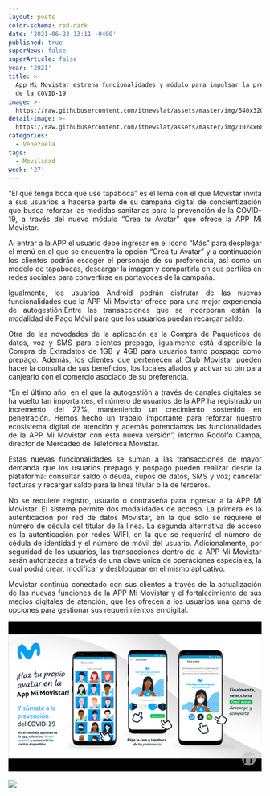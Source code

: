```yaml
---
layout: posts
color-schema: red-dark
date: '2021-06-23 13:11 -0400'
published: true
superNews: false
superArticle: false
year: '2021'
title: >-
  App Mi Movistar estrena funcionalidades y módulo para impulsar la prevención
  de la COVID-19
image: >-
  https://raw.githubusercontent.com/itnewslat/assets/master/img/540x320/APP-Movistar-p.jpg
detail-image: >-
  https://raw.githubusercontent.com/itnewslat/assets/master/img/1024x680/APP-Movistar-g.jpg
categories:
  - Venezuela
tags:
  - Movilidad
week: '27'
---
```

<p style="text-align: justify;">“El que tenga boca que use tapaboca” es el lema con el que Movistar invita a sus usuarios a hacerse parte de su campaña digital de concientización que busca reforzar las medidas sanitarias para la prevención de la COVID-19, a través del nuevo módulo “Crea tu Avatar” que ofrece la APP Mi Movistar.</p>
<p style="text-align: justify;">Al entrar a la APP el usuario debe ingresar en el icono “Más” para desplegar el menú en el que se encuentra la opción “Crea tu Avatar” y a continuación los clientes podrán escoger el personaje de su preferencia, así como un modelo de tapabocas, descargar la imagen y compartirla en sus perfiles en redes sociales para convertirse en portavoces de la campaña.</p>
<p style="text-align: justify;">Igualmente, los usuarios Android podrán disfrutar de las nuevas funcionalidades que la APP Mi Movistar ofrece para una mejor experiencia de autogestión.Entre las transacciones que se incorporan están la modalidad de Pago Móvil para que los usuarios puedan recargar saldo.</p>
<p style="text-align: justify;">Otra de las novedades de la aplicación es la Compra de Paqueticos de datos, voz y SMS para clientes prepago, igualmente está disponible la Compra de Extradatos de 1GB y 4GB para usuarios tanto pospago como prepago. Además, los clientes que pertenecen al Club Movistar pueden hacer la consulta de sus beneficios, los locales aliados y activar su pin para canjearlo con el comercio asociado de su preferencia.</p>
<p style="text-align: justify;">“En el último año, en el que la autogestión a través de canales digitales se ha vuelto tan importantes, el número de usuarios de la APP ha registrado un incremento del 27%, manteniendo un crecimiento sostenido en penetración. Hemos hecho un trabajo importante para reforzar nuestro ecosistema digital de atención y además potenciamos las funcionalidades de la APP Mi Movistar con esta nueva versión”, informó Rodolfo Campa, director de Mercadeo de Telefónica Movistar.</p>
<p style="text-align: justify;">Estas nuevas funcionalidades se suman a las transacciones de mayor demanda que los usuarios prepago y pospago pueden realizar desde la plataforma: consultar saldo o deuda, cupos de datos, SMS y voz; cancelar facturas y recargar saldo para la línea titular o la de terceros.</p>
<p style="text-align: justify;">No se requiere registro, usuario o contraseña para ingresar a la APP Mi Movistar. El sistema permite dos modalidades de acceso. La primera es la autenticación por red de datos Movistar, en la que solo se requiere el número de cédula del titular de la línea. La segunda alternativa de acceso es la autenticación por redes WIFI, en la que se requerirá el número de cédula de identidad y el número de móvil del usuario. Adicionalmente, por seguridad de los usuarios, las transacciones dentro de la APP Mi Movistar serán autorizadas a través de una clave única de operaciones especiales, la cual podrá crear, modificar y desbloquear en el mismo aplicativo.</p>
<p style="text-align: justify;">Movistar continúa conectado con sus clientes a través de la actualización de las nuevas funciones de la APP Mi Movistar y el fortalecimiento de sus medios digitales de atención, que les ofrecen a los usuarios una gama de opciones para gestionar sus requerimientos en digital.</p>

![](https://raw.githubusercontent.com/itnewslat/assets/master/img/540x320/APP-Movistar-p.jpg)

<img src="https://tracker.metricool.com/c3po.jpg?hash=56f88a41e39ab42c063cc51676587a04"/>
